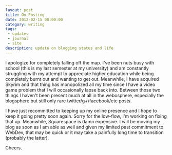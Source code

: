 ```yaml
---
layout: post
title: On Posting
date: 2012-02-15 00:00:00
category: writing
tags:
 - updates
 - journal
 - site
description: update on blogging status and life
---
```


I apologize for completely falling off the map.  I've been nuts busy with school (this is my last semester at my university) and am constantly struggling with my attempt to appreciate higher education while being completely burnt out and wanting to get out.  Meanwhile, I have acquired Skyrim and that thing has monopolized all my time since I have a video game problem that I will occasionally lapse back into.  Between those two things I haven't been present much at all in the webosphere, especially the blogsphere but still only rare twitter/g+/facebook/etc posts.

I have just recommitted to keeping up my online presence and I hope to keep it going pretty soon again. Sorry for the low-flow, I'm working on fixing that up.  Meanwhile, Squarespace is damn expensive.  I will be moving my blog as soon as I am able as well and given my limited past commitment to WebDev, that may be quick or it may take a painfully long time to transition (probably the latter).

Cheers.
